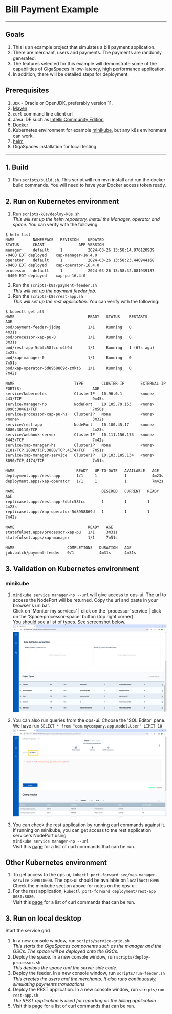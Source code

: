 # Bill Payment Example

---

## Goals

1. This is an example project that simulates a bill payment application.
2. There are merchant, users and payments. The payments are randomly generated.
3. The features selected for this example will demonstrate some of the capabilities of GigaSpaces in low-latency, high performance application.
4. In addition, there will be detailed steps for deployment.

## Prerequisites

1. `JDK` - Oracle or OpenJDK, preferably version 11.
2. [Maven](https://maven.apache.org/install.html)
3. `curl` command line client url
4. Java IDE such as [Intellij Community Edition](https://www.jetbrains.com/idea/download/)
5. [Docker](https://docs.docker.com/engine/install/)
6. Kubernetes environment for example [minikube](https://minikube.sigs.k8s.io/docs/start/), but any k8s environment can work.
7. [helm](https://helm.sh/docs/intro/install/)
8. GigaSpaces installation for local testing.

---

## 1. Build

1. Run `scripts/build.sh`. This script will run mvn install and run the docker build commands. You will need to have your Docker access token ready.

## 2. Run on Kubernetes environment

1. Run `scripts-k8s/deploy-k8s.sh`  
*This will set up the helm repository, install the Manager, operator and space.*
You can verify with the following:
```
$ helm list
NAME     	NAMESPACE	REVISION	UPDATED                                	STATUS  	CHART              	APP VERSION
manager  	default  	1       	2024-03-26 13:58:14.976120909 -0400 EDT	deployed	xap-manager-16.4.0 	           
operator 	default  	1       	2024-03-26 13:58:23.440944168 -0400 EDT	deployed	xap-operator-16.4.0	           
processor	default  	1       	2024-03-26 13:58:32.081939187 -0400 EDT	deployed	xap-pu-16.4.0      	
```
2. Run the `scripts-k8s/payment-feeder.sh`  
*This will set up the payment feeder job.*
3. Run the `scripts-k8s/rest-app.sh`  
*This will set up the rest application.*
You can verify with the following:
```
$ kubectl get all
NAME                                READY   STATUS    RESTARTS      AGE
pod/payment-feeder-jjd8g            1/1     Running   0             4m31s
pod/processor-xap-pu-0              1/1     Running   0             3m31s
pod/rest-app-5dbfc58fcc-w4h9d       1/1     Running   1 (67s ago)   4m23s
pod/xap-manager-0                   1/1     Running   0             7m51s
pod/xap-operator-5d8958869d-zmkt6   1/1     Running   0             7m42s

NAME                          TYPE        CLUSTER-IP       EXTERNAL-IP   PORT(S)                               AGE
service/kubernetes            ClusterIP   10.96.0.1        <none>        443/TCP                               9m45s
service/manager-np            NodePort    10.105.79.153    <none>        8090:30461/TCP                        7m50s
service/processor-xap-pu-hs   ClusterIP   None             <none>        <none>                                3m32s
service/rest-app              NodePort    10.100.45.17     <none>        8080:30110/TCP                        4m23s
service/webhook-server        ClusterIP   10.111.156.173   <none>        8443/TCP                              7m42s
service/xap-manager-hs        ClusterIP   None             <none>        2181/TCP,2888/TCP,3888/TCP,4174/TCP   7m51s
service/xap-manager-service   ClusterIP   10.103.105.134   <none>        8090/TCP,4174/TCP                     7m51s

NAME                           READY   UP-TO-DATE   AVAILABLE   AGE
deployment.apps/rest-app       1/1     1            1           4m23s
deployment.apps/xap-operator   1/1     1            1           7m42s

NAME                                      DESIRED   CURRENT   READY   AGE
replicaset.apps/rest-app-5dbfc58fcc       1         1         1       4m23s
replicaset.apps/xap-operator-5d8958869d   1         1         1       7m42s

NAME                                READY   AGE
statefulset.apps/processor-xap-pu   1/1     3m31s
statefulset.apps/xap-manager        1/1     7m51s

NAME                       COMPLETIONS   DURATION   AGE
job.batch/payment-feeder   0/1           4m31s      4m31s
```

## 3. Validation on Kubernetes environment

### minikube
1. `minikube service manager-np --url` will give access to ops-ui. The url to access the NodePort will be returned. Copy the url and paste in your browser's url bar.  
Click on 'Monitor my services' | click on the 'processor' service | click on the 'Space:processor-space' button (top right corner).  
You should see a list of types. See screenshot below.  
![Screenshot of types](Pictures/ops_ui-types.png)

2. You can also run queries from the ops-ui. Choose the 'SQL Editor' pane. We have run `SELECT * from "com.mycompany.app.model.User" LIMIT 10`
![Screenshot of query](Pictures/ops_ui-query.png)
3. You can check the rest application by running curl commands against it.  
If running on minikube, you can get access to tne rest application service's NodePort using  
`minikube service manager-np --url`  
Visit this [page](notes.md) for a list of curl commands that can be run.

## Other Kubernetes environment
1. To get access to the ops ui, `kubectl port-forward svc/xap-manager-service 8090:8090`. The ops-ui should be available on `localhost:8090`. Check the minikube section above for notes on the ops-ui.
2. For the rest application, `kubectl port-forward deployment/rest-app 8080:8080`.  
Visit this [page](notes.md) for a list of curl commands that can be run.

## 3. Run on local desktop

Start the service grid

1. In a new console window, run `scripts/service-grid.sh`  
   *This starts the GigaSpaces components such as the manager and the GSCs. The space will be deployed onto the GSCs.*
2. Deploy the space. In a new console window, run `scripts/deploy-processor.sh`  
   *This deploys the space and the server side code.*
3. Deploy the feeder. In a new console window, run `scripts/run-feeder.sh`  
   *This creates the users and the merchants. It also runs continuously, simulating payments transactions*
4. Deploy the REST application. In a new console window, run `scripts/run-rest-app.sh`  
   *The REST application is used for reporting on the billing application*
5. Visit this [page](notes.md) for a list of curl commands that can be run.

